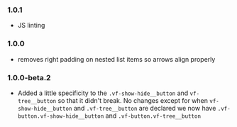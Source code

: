 ### 1.0.1

* JS linting

### 1.0.0

* removes right padding on nested list items so arrows align properly

### 1.0.0-beta.2

* Added a little specificity to the `.vf-show-hide__button`  and `vf-tree__button` so that it didn't break. No changes except for when `vf-show-hide__button` and `.vf-tree__button` are declared we now have `.vf-button.vf-show-hide__button` and `.vf-button.vf-tree__button`
